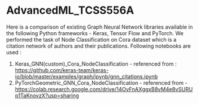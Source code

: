 # AdvancedML_TCSS556A

Here is a comparison of existing Graph Neural Network libraries available in the following Python frameworks - Keras, Tensor Flow and PyTorch.
We performed the task of Node Classification on Cora dataset which is a citation network of authors and their publications.
Following notebooks are used :
1. Keras_GNN(custom)_Cora_NodeClassification - referenced from : https://github.com/keras-team/keras-io/blob/master/examples/graph/ipynb/gnn_citations.ipynb
2. PyTorchGeometric_GNN_Cora_NodeClassification - referenced from - https://colab.research.google.com/drive/14OvFnAXggxB8vM4e8vSURUp1TaKnovzX?usp=sharing
